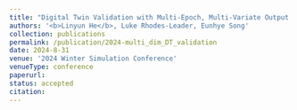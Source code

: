 ```yaml
---
title: "Digital Twin Validation with Multi-Epoch, Multi-Variate Output Data"
authors: '<b>Linyun He</b>, Luke Rhodes-Leader, Eunhye Song'
collection: publications
permalink: /publication/2024-multi_dim_DT_validation
date: 2024-8-31
venue: '2024 Winter Simulation Conference'
venueType: conference
paperurl: 
status: accepted
citation: 
---
```

